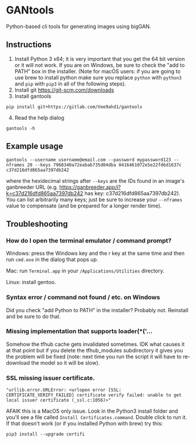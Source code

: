 # GANtools

Python-based cli tools for generating images using bigGAN.

## Instructions
1. Install Python 3 x64; it is very important that you get the 64 bit version or it will not work. If you are on Windows, be sure to check the "add to PATH" box in the installer. (Note for macOS users: if you are going to use brew to install python make sure you replace `python` with `python3` and `pip` with `pip3` in all of the following steps).
2. Install git
https://git-scm.com/downloads
3. Install gantools
```
pip install git+https://gitlab.com/Vee9ahd1/gantools
```
4. Read the help dialog
```
gantools -h
```
## Example usage
```
gantools --username username@email.com --password mypassword123 --nframes 20 --keys 7968340a72eabab735d04dba 0416461072e5e22fd6d1637c c37d216dfd865aa7397db242
```
where the hexidecimal strings after `--keys` are the IDs found in an image's ganbreeder URL (e.g. https://ganbreeder.app/i?k=c37d216dfd865aa7397db242 has key: c37d216dfd865aa7397db242). You can list arbitrarily many keys; just be sure to increase your `--nframes` value to compensate (and be prepared for a longer render time).
## Troubleshooting
### How do I open the terminal emulator / command prompt?
Windows: press the Windows key and the r key at the same time and then run `cmd.exe` in the dialog that pops up.

Mac: run `Terminal.app` in your `/Applications/Utilities` directory.

Linux: install gentoo.
### Syntax error / command not found / etc. on Windows
Did you check "add Python to PATH" in the installer? Probably not. Reinstall and be sure to do that.
### Missing implementation that supports loader(\*(\'...
Somehow the tfhub cache gets invalidated sometimes. IDK what causes it at that point but if you delete the tfhub\_modules subdirectory it gives you the problem will be fixed (note: next time you run the script it will have to re-download the model so it will be slow).
### SSL missing issuer certificate.
```
"urllib.error.URLError: <urlopen error [SSL: CERTIFICATE_VERIFY_FAILED] certificate verify failed: unable to get local issuer certificate (_ssl.c:1056)>"
```
AFAIK this is a MacOS only issue. Look in the Python3 install folder and you'll see a file called `Install Certificates.command`. Double click to run it. If that doesn't work (or if you installed Python with brew) try this:
```
pip3 install --upgrade certifi
```

